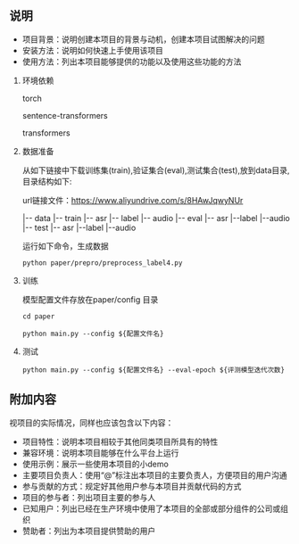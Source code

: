 
## 说明 

- 项目背景：说明创建本项目的背景与动机，创建本项目试图解决的问题 
- 安装方法：说明如何快速上手使用该项目
- 使用方法：列出本项目能够提供的功能以及使用这些功能的方法

1. 环境依赖

    torch

    sentence-transformers

    transformers
 
2. 数据准备
   
   从如下链接中下载训练集(train),验证集合(eval),测试集合(test),放到data目录,目录结构如下:

   url链接文件：https://www.aliyundrive.com/s/8HAwJqwyNUr

	|-- data
		|-- train
			|-- asr
			|-- label
			|-- audio
		|-- eval
			|-- asr
			|--label
			|--audio
		|-- test
			|-- asr
			|--label
			|--audio

	运行如下命令，生成数据

   ``` python paper/prepro/preprocess_label4.py ```
    

3. 训练

    模型配置文件存放在paper/config 目录
  
     ``` cd paper ```

     ``` python main.py --config ${配置文件名} ```

4. 测试
    
     ``` python main.py --config ${配置文件名} --eval-epoch ${评测模型迭代次数} ```
 

## 附加内容

视项目的实际情况，同样也应该包含以下内容：

- 项目特性：说明本项目相较于其他同类项目所具有的特性
- 兼容环境：说明本项目能够在什么平台上运行
- 使用示例：展示一些使用本项目的小demo
- 主要项目负责人：使用“@”标注出本项目的主要负责人，方便项目的用户沟通
- 参与贡献的方式：规定好其他用户参与本项目并贡献代码的方式
- 项目的参与者：列出项目主要的参与人
- 已知用户：列出已经在生产环境中使用了本项目的全部或部分组件的公司或组织
- 赞助者：列出为本项目提供赞助的用户

